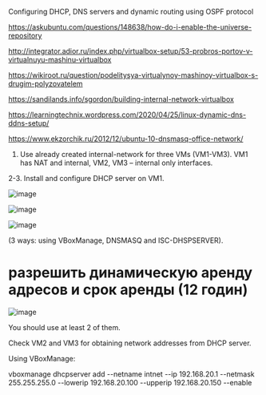 
Configuring DHCP, DNS servers and dynamic routing using OSPF protocol

https://askubuntu.com/questions/148638/how-do-i-enable-the-universe-repository

http://integrator.adior.ru/index.php/virtualbox-setup/53-probros-portov-v-virtualnuyu-mashinu-virtualbox

https://wikiroot.ru/question/podelitysya-virtualynoy-mashinoy-virtualbox-s-drugim-polyzovatelem

https://sandilands.info/sgordon/building-internal-network-virtualbox

https://learningtechnix.wordpress.com/2020/04/25/linux-dynamic-dns-ddns-setup/

https://www.ekzorchik.ru/2012/12/ubuntu-10-dnsmasq-office-network/



1. Use already created internal-network for three VMs (VM1-VM3). VM1 has NAT and internal, VM2, VM3 – internal only interfaces.


2-3. Install and configure DHCP server on VM1. 


![image](https://user-images.githubusercontent.com/58170246/135495779-3bf12ebc-1379-4bc2-9662-f464e28f7b7e.png)


![image](https://user-images.githubusercontent.com/58170246/135495595-6796daf7-1925-4247-aec9-5ec5cd528d05.png)

![image](https://user-images.githubusercontent.com/58170246/135495661-08cfab6e-56b6-4392-8729-78d8324ae363.png)


(3 ways: using VBoxManage, DNSMASQ and ISC-DHSPSERVER). 

# разрешить динамическую аренду адресов и срок аренды (12 годин)

![image](https://user-images.githubusercontent.com/58170246/135495297-cea2c268-4655-4186-9cf0-3160cdd2480b.png)


You should use at least 2 of them.

Check VM2 and VM3 for obtaining network addresses from DHCP server.

Using VBoxManage:

vboxmanage dhcpserver add --netname intnet --ip 192.168.20.1 --netmask 255.255.255.0 --lowerip 192.168.20.100 --upperip 192.168.20.150 --enable

